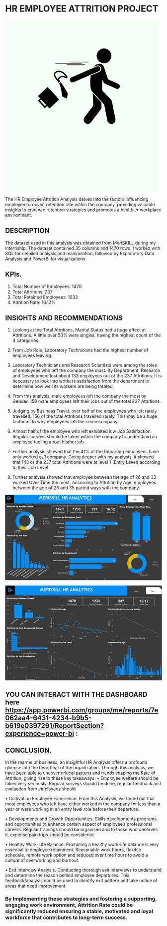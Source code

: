 # HR EMPLOYEE ATTRITION PROJECT
![](Icon.jpg)

The HR Employee Attrition Analysis delves into the factors influencing employee turnover, retention rate within the company, providing valuable insights to enhance retention strategies and promotes a healthier workplace environment.
## DESCRIPTION
The dataset used in this analysis was obtained from MeriSKILL during my internship. The dataset contained 35 columns and 1470 rows. I worked with SQL for detailed analysis and manipulation, followed by Exploratory Data Analysis and PowerBi for visualizations
## KPIs. 
1. Total Number of Employees: 1470
2. Total Attritions: 237
3. Total Retained Employees: 1233
4. Attrition Rate: 16.12%

## INSIGHTS AND RECOMMENDATIONS 
  1.	Looking at the Total Attritions, Marital Status had a huge effect at Attritions. A little over 50% were singles, having the highest count of the 3 categories.

  2.	From Job Role, Laboratory Technicians had the highest number of employees leaving. 

  3.	Laboratory Technicians and Research Scientists were among the roles of employees who left the company the most. By Department, Research and Development lost about 133 employees           out of the 237 Attritions. It is necessary to look into workers satisfaction from the department to determine how well its workers are being treated.

  4.	From this analysis, male employees left the company the most by Gender. 150 male employees left their jobs out of the total 237 Attritions.

  5.	Judging by Business Travel, over half of the employees who left rarely travelled. 156 of the total Attritions travelled rarely. This may be a huge factor as to why employees left         the come company.

  6.	Almost half of the employee who left exhibited low Job Satisfaction. Regular surveys should be taken within the company to understand an employee feeling about his/her job.

  7.	Further analysis showed that the 41% of the Departing employees have only worked at 1 company. Going deeper with my analysis, it showed that 143 of the 237 total Attritions were at level 1 (Entry Level) according to their Job Level

  8.	Further analysis showed that employee between the age of 26 and 33 worked Over Time the most. According to Attrition by Age, employees between the age of 26 and 35 parted ways           with the company.

![](HR_Attrition_Analysis_DASHBOARD_1.jpg)    


![](HR_Attrition_Analysis_DASHBOARD_2.jpg) 

## YOU CAN INTERACT WITH THE DASHBOARD here https://app.powerbi.com/groups/me/reports/7e062aa4-6431-4234-b9b5-b619e0397291/ReportSection?experience=power-bi : 


## CONCLUSION.
 
 In the rearms of business, an insightful HR Analysis offers a profound glimpse into the heartbeat of the organization. Through this analysis, we have been able to uncover critical pattens and trends shaping the Rate of Attrition, giving rise to these key takeaways:
  •	Employee welfare should be taken very seriously. Regular surveys should be done, regular feedback and evaluation from employees should 
  
  •	Cultivating Employee Experience. From this Analysis, we found out that most employees who left have either worked in the company for less than a year or were working in an entry         level role before their departure. 
  
  •	Developments and Growth Opportunities. Skills developments programs and opportunities to enhance certain aspect of employee’s professional careers. Regular trainings should be           organised and to those who deserves it, expense paid trips should be considered.   
  
  •	Healthy Work-Life Balance. Promoting a healthy work-life balance is very essential to employee retainment. Reasonable work hours, flexible schedule, remote work option and reduced       over time hours to avoid a culture of overworking and burnout. 
  
  •	Exit Interview Analysis. Conducting thorough exit interviews to understand and determine the reason behind employee departures. This feedback/analysis could be used to identify exit   pattern and take notice of areas that need improvement. 
  
### By Implementing these strategies and fostering a supporting, engaging work environment, Attrition Rate could be significantly reduced ensuring a stable, motivated and loyal workforce that contributes to long-term success.
